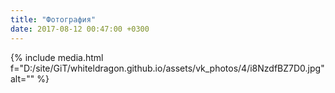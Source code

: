 ```yaml
---
title: "Фотография"
date: 2017-08-12 00:47:00 +0300
---
```



{% include media.html f="D:/site/GiT/whiteldragon.github.io/assets/vk_photos/4/i8NzdfBZ7D0.jpg" alt="" %}
